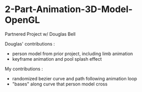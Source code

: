 # 2-Part-Animation-3D-Model-OpenGL

Partnered Project w/ Douglas Bell

Douglas' contributions :

  - person model from prior project, including limb animation
  - keyframe animation and pool splash effect
  
My contributions : 

  - randomized bezier curve and path following animation loop
  - "bases" along curve that person model cross
